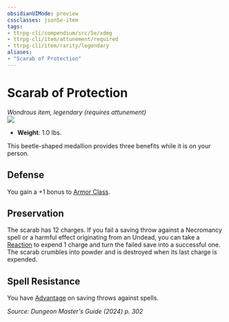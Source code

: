 ```yaml
---
obsidianUIMode: preview
cssclasses: json5e-item
tags:
- ttrpg-cli/compendium/src/5e/xdmg
- ttrpg-cli/item/attunement/required
- ttrpg-cli/item/rarity/legendary
aliases: 
- "Scarab of Protection"
---
```

# Scarab of Protection
*Wondrous item, legendary (requires attunement)*  
![](2-Mechanics/CLI/items/img/scarab-of-protection.webp#right)

- **Weight**: 1.0 lbs.

This beetle-shaped medallion provides three benefits while it is on your person.

## Defense

You gain a +1 bonus to [Armor Class](2-Mechanics/CLI/rules/variant-rules/armor-class-xphb.md).

## Preservation

The scarab has 12 charges. If you fail a saving throw against a Necromancy spell or a harmful effect originating from an Undead, you can take a [Reaction](2-Mechanics/CLI/rules/variant-rules/reaction-xphb.md) to expend 1 charge and turn the failed save into a successful one. The scarab crumbles into powder and is destroyed when its last charge is expended.

## Spell Resistance

You have [Advantage](2-Mechanics/CLI/rules/variant-rules/advantage-xphb.md) on saving throws against spells.

*Source: Dungeon Master's Guide (2024) p. 302*